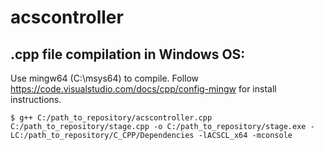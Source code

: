 # acscontroller

## .cpp file compilation in Windows OS:

Use mingw64 (C:\msys64) to compile. Follow https://code.visualstudio.com/docs/cpp/config-mingw for install instructions.

    $ g++ C:/path_to_repository/acscontroller.cpp C:/path_to_repository/stage.cpp -o C:/path_to_repository/stage.exe -LC:/path_to_repository/C_CPP/Dependencies -lACSCL_x64 -mconsole